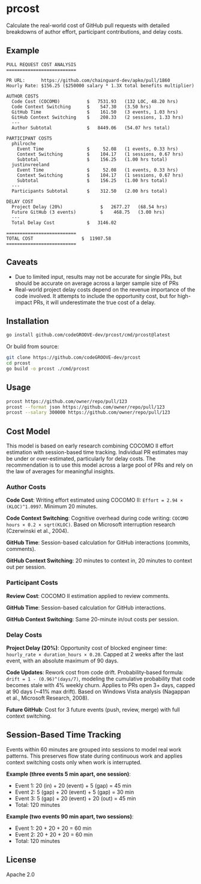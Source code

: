 # prcost

Calculate the real-world cost of GitHub pull requests with detailed breakdowns of author effort, participant contributions, and delay costs. 

## Example

```
PULL REQUEST COST ANALYSIS
==========================

PR URL:      https://github.com/chainguard-dev/apko/pull/1860
Hourly Rate: $156.25 ($250000 salary * 1.3X total benefits multiplier)

AUTHOR COSTS
  Code Cost (COCOMO)          $   7531.93   (132 LOC, 48.20 hrs)
  Code Context Switching      $    547.30   (3.50 hrs)
  GitHub Time                 $    161.50   (3 events, 1.03 hrs)
  GitHub Context Switching    $    208.33   (2 sessions, 1.33 hrs)
  ---
  Author Subtotal             $   8449.06   (54.07 hrs total)

PARTICIPANT COSTS
  philroche
    Event Time                $     52.08   (1 events, 0.33 hrs)
    Context Switching         $    104.17   (1 sessions, 0.67 hrs)
    Subtotal                  $    156.25   (1.00 hrs total)
  justinvreeland
    Event Time                $     52.08   (1 events, 0.33 hrs)
    Context Switching         $    104.17   (1 sessions, 0.67 hrs)
    Subtotal                  $    156.25   (1.00 hrs total)
  ---
  Participants Subtotal       $    312.50   (2.00 hrs total)

DELAY COST
  Project Delay (20%)              $   2677.27   (68.54 hrs)
  Future GitHub (3 events)         $    468.75   (3.00 hrs)
  ---
  Total Delay Cost            $   3146.02

==========================
TOTAL COST                  $  11907.58
==========================
```

## Caveats

* Due to limited input, results may not be accurate for single PRs, but should be accurate on average across a larger sample size of PRs
* Real-world project delay costs depend on the revenue importance of the code involved. It attempts to include the opportunity cost, but for high-impact PRs, it will underestimate the true cost of a delay.

## Installation

```bash
go install github.com/codeGROOVE-dev/prcost/cmd/prcost@latest
```

Or build from source:

```bash
git clone https://github.com/codeGROOVE-dev/prcost
cd prcost
go build -o prcost ./cmd/prcost
```

## Usage

```bash
prcost https://github.com/owner/repo/pull/123
prcost --format json https://github.com/owner/repo/pull/123
prcost --salary 300000 https://github.com/owner/repo/pull/123
```

## Cost Model

This model is based on early research combining COCOMO II effort estimation with session-based time tracking. Individual PR estimates may be under or over-estimated, particularly for delay costs. The recommendation is to use this model across a large pool of PRs and rely on the law of averages for meaningful insights.

### Author Costs

**Code Cost**: Writing effort estimated using COCOMO II: `Effort = 2.94 × (KLOC)^1.0997`. Minimum 20 minutes.

**Code Context Switching**: Cognitive overhead during code writing: `COCOMO hours × 0.2 × sqrt(KLOC)`. Based on Microsoft interruption research (Czerwinski et al., 2004).

**GitHub Time**: Session-based calculation for GitHub interactions (commits, comments).

**GitHub Context Switching**: 20 minutes to context in, 20 minutes to context out per session.

### Participant Costs

**Review Cost**: COCOMO II estimation applied to review comments.

**GitHub Time**: Session-based calculation for GitHub interactions.

**GitHub Context Switching**: Same 20-minute in/out costs per session.

### Delay Costs

**Project Delay (20%)**: Opportunity cost of blocked engineer time: `hourly_rate × duration_hours × 0.20`. Capped at 2 weeks after the last event, with an absolute maximum of 90 days.

**Code Updates**: Rework cost from code drift. Probability-based formula: `drift = 1 - (0.96)^(days/7)`, modeling the cumulative probability that code becomes stale with 4% weekly churn. Applies to PRs open 3+ days, capped at 90 days (~41% max drift). Based on Windows Vista analysis (Nagappan et al., Microsoft Research, 2008).

**Future GitHub**: Cost for 3 future events (push, review, merge) with full context switching.

## Session-Based Time Tracking

Events within 60 minutes are grouped into sessions to model real work patterns. This preserves flow state during continuous work and applies context switching costs only when work is interrupted.

**Example (three events 5 min apart, one session)**:
- Event 1: 20 (in) + 20 (event) + 5 (gap) = 45 min
- Event 2: 5 (gap) + 20 (event) + 5 (gap) = 30 min
- Event 3: 5 (gap) + 20 (event) + 20 (out) = 45 min
- Total: 120 minutes

**Example (two events 90 min apart, two sessions)**:
- Event 1: 20 + 20 + 20 = 60 min
- Event 2: 20 + 20 + 20 = 60 min
- Total: 120 minutes

## License

Apache 2.0
